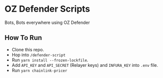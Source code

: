 # OZ Defender Scripts

Bots, Bots everywhere using OZ Defender

## How To Run

- Clone this repo.
- Hop into `/defender-script`
- Run `yarn install --frozen-lockfile`.
- Add `API_KEY` and `API_SECRET` (Relayer keys) and `INFURA_KEY` into `.env` file.
- Run `yarn chainlink-pricer`